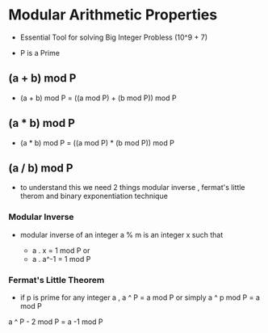 # Modular Arithmetic Properties

- Essential Tool for solving Big Integer Probless (10^9 + 7)

- P is a Prime

## (a + b) mod P

- (a + b) mod P = ((a mod P) + (b mod P)) mod P

## (a \* b) mod P

- (a \* b) mod P = ((a mod P) \* (b mod P)) mod P

## (a / b) mod P

- to understand this we need 2 things modular inverse , fermat's little therom and binary exponentiation technique

### Modular Inverse

- modular inverse of an integer a % m is an integer x such that

  - a . x = 1 mod P or
  - a . a^-1 = 1 mod P

### Fermat's Little Theorem

- if p is prime for any integer a , a ^ P = a mod P or simply a ^ p mod P = a mod P

a ^ P - 2 mod P = a -1 mod P
